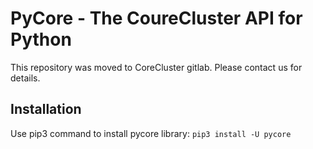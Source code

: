 PyCore - The CoureCluster API for Python
========================================
This repository was moved to CoreCluster gitlab. Please
contact us for details.

Installation
------------
Use pip3 command to install pycore library:
```pip3 install -U pycore```
